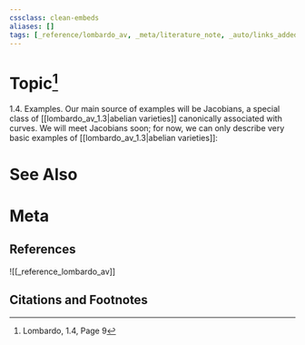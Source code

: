 ```yaml
---
cssclass: clean-embeds
aliases: []
tags: [_reference/lombardo_av, _meta/literature_note, _auto/links_added, _meta/TODO/change_title, _meta/example]
---
```

# Topic[^1]
1.4. Examples. Our main source of examples will be Jacobians, a special class of [[lombardo_av_1.3|abelian varieties]] canonically associated with curves. We will meet Jacobians soon; for now, we can only describe very basic examples of [[lombardo_av_1.3|abelian varieties]]:

# See Also

# Meta
## References
![[_reference_lombardo_av]]

## Citations and Footnotes
[^1]: Lombardo, 1.4, Page 9

